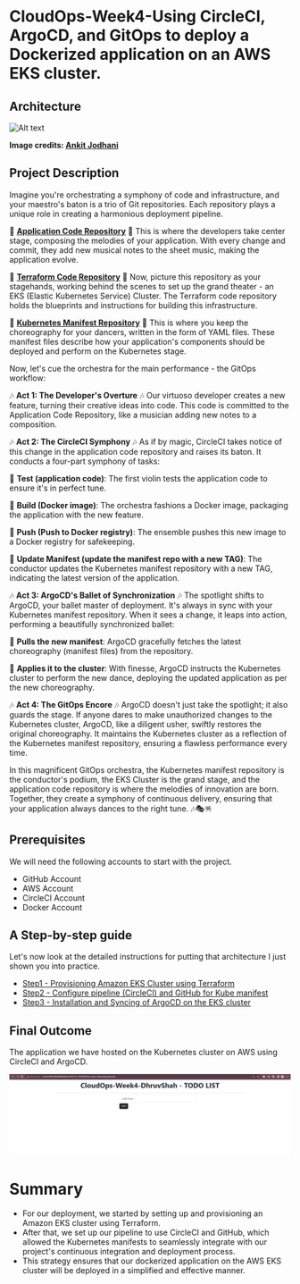# CloudOps-Week4-Using CircleCI, ArgoCD, and GitOps to deploy a Dockerized application on an AWS EKS cluster.

## Architecture
![Alt text](1688913878462-finale.gif)

**Image credits: [Ankit Jodhani](https://www.linkedin.com/in/ankit-jodhani/)**

## Project Description

Imagine you're orchestrating a symphony of code and infrastructure, and your maestro's baton is a trio of Git repositories. Each repository plays a unique role in creating a harmonious deployment pipeline.

🎵 **[Application Code Repository](https://github.com/DhruvS0/CloudOps-Week4-AppCode)** 🎵
This is where the developers take center stage, composing the melodies of your application. With every change and commit, they add new musical notes to the sheet music, making the application evolve.

🎵 **[Terraform Code Repository](https://github.com/DhruvS0/CloudOps-Week4-ArgoCD-CircleCI)** 🎵
Now, picture this repository as your stagehands, working behind the scenes to set up the grand theater - an EKS (Elastic Kubernetes Service) Cluster. The Terraform code repository holds the blueprints and instructions for building this infrastructure.

🎵 **[Kubernetes Manifest Repository](https://github.com/DhruvS0/CloudOps-Week4-kube_manifest)** 🎵
This is where you keep the choreography for your dancers, written in the form of YAML files. These manifest files describe how your application's components should be deployed and perform on the Kubernetes stage.

Now, let's cue the orchestra for the main performance - the GitOps workflow:

🎶 **Act 1: The Developer's Overture** 🎶
Our virtuoso developer creates a new feature, turning their creative ideas into code. This code is committed to the Application Code Repository, like a musician adding new notes to a composition.

🎶 **Act 2: The CircleCI Symphony** 🎶
As if by magic, CircleCI takes notice of this change in the application code repository and raises its baton. It conducts a four-part symphony of tasks:

🔸 **Test (application code)**: The first violin tests the application code to ensure it's in perfect tune.

🔸 **Build (Docker image)**: The orchestra fashions a Docker image, packaging the application with the new feature.

🔸 **Push (Push to Docker registry)**: The ensemble pushes this new image to a Docker registry for safekeeping.

🔸 **Update Manifest (update the manifest repo with a new TAG)**: The conductor updates the Kubernetes manifest repository with a new TAG, indicating the latest version of the application.

🎶 **Act 3: ArgoCD's Ballet of Synchronization** 🎶
The spotlight shifts to ArgoCD, your ballet master of deployment. It's always in sync with your Kubernetes manifest repository. When it sees a change, it leaps into action, performing a beautifully synchronized ballet:

🔹 **Pulls the new manifest**: ArgoCD gracefully fetches the latest choreography (manifest files) from the repository.

🔹 **Applies it to the cluster**: With finesse, ArgoCD instructs the Kubernetes cluster to perform the new dance, deploying the updated application as per the new choreography.

🎶 **Act 4: The GitOps Encore** 🎶
ArgoCD doesn't just take the spotlight; it also guards the stage. If anyone dares to make unauthorized changes to the Kubernetes cluster, ArgoCD, like a diligent usher, swiftly restores the original choreography. It maintains the Kubernetes cluster as a reflection of the Kubernetes manifest repository, ensuring a flawless performance every time.

In this magnificent GitOps orchestra, the Kubernetes manifest repository is the conductor's podium, the EKS Cluster is the grand stage, and the application code repository is where the melodies of innovation are born. Together, they create a symphony of continuous delivery, ensuring that your application always dances to the right tune. 🎶🎭🪅

## Prerequisites
We will need the following accounts to start with the project.
- GitHub Account
- AWS Account
- CircleCI Account
- Docker Account

## A Step-by-step guide
Let's now look at the detailed instructions for putting that architecture I just shown you into practice.
- [Step1 - Provisioning Amazon EKS Cluster using Terraform](journal/Step1.md)
- [Step2 - Configure pipeline (CircleCI) and GitHub for Kube manifest](journal/Step2.md)
- [Step3 - Installation and Syncing of ArgoCD on the EKS cluster](journal/Step3.md)
## Final Outcome
The application we have hosted on the Kubernetes cluster on AWS using CircleCI and ArgoCD.

![Alt text](image-2.png)

# Summary
- For our deployment, we started by setting up and provisioning an Amazon EKS cluster using Terraform. 
- After that, we set up our pipeline to use CircleCI and GitHub, which allowed the Kubernetes manifests to seamlessly integrate with our project's continuous integration and deployment process. 
- This strategy ensures that our dockerized application on the AWS EKS cluster will be deployed in a simplified and effective manner.
